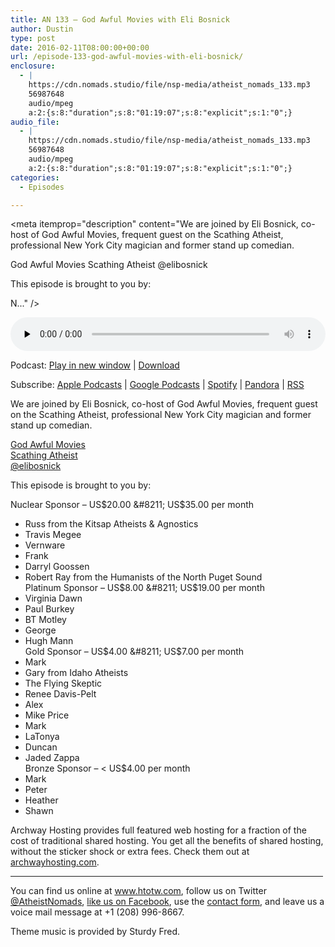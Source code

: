 ```yaml
---
title: AN 133 – God Awful Movies with Eli Bosnick
author: Dustin
type: post
date: 2016-02-11T08:00:00+00:00
url: /episode-133-god-awful-movies-with-eli-bosnick/
enclosure:
  - |
    https://cdn.nomads.studio/file/nsp-media/atheist_nomads_133.mp3
    56987648
    audio/mpeg
    a:2:{s:8:"duration";s:8:"01:19:07";s:8:"explicit";s:1:"0";}
audio_file:
  - |
    https://cdn.nomads.studio/file/nsp-media/atheist_nomads_133.mp3
    56987648
    audio/mpeg
    a:2:{s:8:"duration";s:8:"01:19:07";s:8:"explicit";s:1:"0";}
categories:
  - Episodes

---
```

<div itemscope itemtype="http://schema.org/AudioObject">
  <meta itemprop="name" content="Episode 133 &#8211; God Awful Movies with Eli Bosnick" />
  
  <meta itemprop="uploadDate" content="2016-02-11T01:00:00-07:00" />
  
  <meta itemprop="encodingFormat" content="audio/mpeg" />
  
  <meta itemprop="duration" content="PT1H19M07S" />
  
  <meta itemprop="description" content="We are joined by Eli Bosnick, co-host of God Awful Movies, frequent guest on the Scathing Atheist, professional New York City magician and former stand up comedian.

God Awful Movies
Scathing Atheist
@elibosnick

This episode is brought to you by:

N..." />
  
  <meta itemprop="contentUrl" content="https://dts.podtrac.com/redirect.mp3/cdn.nomads.studio/file/nsp-media/atheist_nomads_133.mp3" />
  
  <meta itemprop="contentSize" content="54.3" />
  </p> 
  
  <div class="powerpress_player" id="powerpress_player_8390">
    <audio class="wp-audio-shortcode" id="audio-5104-134" preload="none" style="width: 100%;" controls="controls"><source type="audio/mpeg" src="https://dts.podtrac.com/redirect.mp3/cdn.nomads.studio/file/nsp-media/atheist_nomads_133.mp3?_=134" /><a href="https://dts.podtrac.com/redirect.mp3/cdn.nomads.studio/file/nsp-media/atheist_nomads_133.mp3">https://dts.podtrac.com/redirect.mp3/cdn.nomads.studio/file/nsp-media/atheist_nomads_133.mp3</a></audio>
  </div>
</div>

<p class="powerpress_links powerpress_links_mp3">
  Podcast: <a href="https://dts.podtrac.com/redirect.mp3/cdn.nomads.studio/file/nsp-media/atheist_nomads_133.mp3" class="powerpress_link_pinw" target="_blank" title="Play in new window" onclick="return powerpress_pinw('https://htotw.com/?powerpress_pinw=5104-podcast');" rel="nofollow">Play in new window</a> | <a href="https://dts.podtrac.com/redirect.mp3/cdn.nomads.studio/file/nsp-media/atheist_nomads_133.mp3" class="powerpress_link_d" title="Download" rel="nofollow" download="atheist_nomads_133.mp3">Download</a>
</p>

<p class="powerpress_links powerpress_subscribe_links">
  Subscribe: <a href="https://podcasts.apple.com/us/podcast/humanists-take-on-the-world/id530050098?mt=2&ls=1" class="powerpress_link_subscribe powerpress_link_subscribe_itunes" target="_blank" title="Subscribe on Apple Podcasts" rel="nofollow">Apple Podcasts</a> | <a href="https://www.google.com/podcasts?feed=aHR0cDovL2F0aGVpc3Rub21hZHMubGlic3luLmNvbS9yc3M%3D" class="powerpress_link_subscribe powerpress_link_subscribe_googleplay" target="_blank" title="Subscribe on Google Podcasts" rel="nofollow">Google Podcasts</a> | <a href="https://open.spotify.com/show/3LzK2xZGike6Tc1GEMtMbr?si=LieN9SNuTpq96smuaUsH8A" class="powerpress_link_subscribe powerpress_link_subscribe_spotify" target="_blank" title="Subscribe on Spotify" rel="nofollow">Spotify</a> | <a href="https://www.pandora.com/podcast/atheist-nomads/PC:10122?corr=62071012&part=ug" class="powerpress_link_subscribe powerpress_link_subscribe_pandora" target="_blank" title="Subscribe on Pandora" rel="nofollow">Pandora</a> | <a href="https://htotw.com/feed/podcast/" class="powerpress_link_subscribe powerpress_link_subscribe_rss" target="_blank" title="Subscribe via RSS" rel="nofollow">RSS</a>
</p>

We are joined by Eli Bosnick, co-host of God Awful Movies, frequent guest on the Scathing Atheist, professional New York City magician and former stand up comedian.

<a href="http://godawfulmovies.libsyn.com/" target="_blank" rel="noopener">God Awful Movies</a>  
<a href="http://www.scathingatheist.com" target="_blank" rel="noopener">Scathing Atheist</a>  
<a href="https://twitter.com/elibosnick" target="_blank" rel="noopener">@elibosnick</a>

This episode is brought to you by:

Nuclear Sponsor &#8211; US$20.00 &#8211; US$35.00 per month  
* Russ from the Kitsap Atheists & Agnostics  
* Travis Megee  
* Vernware  
* Frank  
* Darryl Goossen  
* Robert Ray from the Humanists of the North Puget Sound  
Platinum Sponsor &#8211; US$8.00 &#8211; US$19.00 per month  
* Virginia Dawn  
* Paul Burkey  
* BT Motley  
* George  
* Hugh Mann  
Gold Sponsor &#8211; US$4.00 &#8211; US$7.00 per month  
* Mark  
* Gary from Idaho Atheists  
* The Flying Skeptic  
* Renee Davis-Pelt  
* Alex  
* Mike Price  
* Mark  
* LaTonya  
* Duncan  
* Jaded Zappa  
Bronze Sponsor &#8211; < US$4.00 per month  
* Mark  
* Peter  
* Heather  
* Shawn

Archway Hosting provides full featured web hosting for a fraction of the cost of traditional shared hosting. You get all the benefits of shared hosting, without the sticker shock or extra fees. Check them out at <a href="http://archwayhosting.com/" target="_blank" rel="noopener">archwayhosting.com</a>.

<hr width="500" />

You can find us online at <a href="https://www.htotw.com/" target="_blank" rel="noopener">www.htotw.com</a>, follow us on Twitter <a href="https://htotw.com/twitter" target="_blank" rel="noopener">@AtheistNomads</a>, <a href="https://htotw.com/facebook" target="_blank" rel="noopener">like us on Facebook</a>, use the [contact form](https://htotw.com/contact), and leave us a voice mail message at +1 (208) 996-8667.

Theme music is provided by Sturdy Fred.